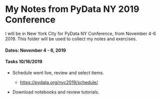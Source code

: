 # My Notes from PyData NY 2019 Conference  

I will be in New York City for PyData NY Conference, from November 4-6 2019. 
This folder will be used to collect my notes and exercises.  

#### Dates: November 4 - 6, 2019  

#### Tasks 10/16/2019  

 * Schedule went live, review and select items.  
   - https://pydata.org/nyc2019/schedule/  
   
 * Download notebooks and review tutorials.  
 

